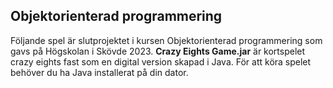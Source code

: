 ## Objektorienterad programmering

Följande spel är slutprojektet i kursen Objektorienterad programmering som gavs på Högskolan i Skövde 2023. **Crazy Eights Game.jar** är kortspelet crazy eights fast som en digital version skapad i Java. För att köra spelet behöver du ha Java installerat på din dator.